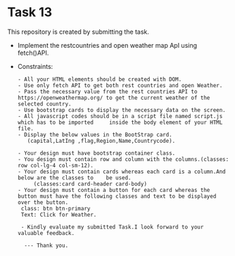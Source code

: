 # Task 13


This repository is created by submitting the task.


 - Implement the restcountries and open weather map ApI using fetch()API.
 - Constraints:

       - All your HTML elements should be created with DOM.
       - Use only fetch API to get both rest countries and open Weather.
       - Pass the necessary value from the rest countries API to https://openweathermap.org/ to get the current weather of the selected country.
       - Use bootstrap cards to display the necessary data on the screen.
       - All javascript codes should be in a script file named script.js which has to be imported     inside the body element of your HTML file.
       - Display the below values in the BootStrap card.
          (capital,LatIng ,flag,Region,Name,Countrycode).

       - Your design must have bootstrap container class.
       - You design must contain row and column with the columns.(classes: row col-lg-4 col-sm-12).
       - Your design must contain cards whereas each card is a column.And below are the classes to    be used.
            (classes:card card-header card-body)
       - Your design must contain a button for each card whereas the button must have the following classes and text to be displayed over the button.
        class: btn btn-primary
        Text: Click for Weather.

        - Kindly evaluate my submitted Task.I look forward to your valuable feedback.

         --- Thank you.